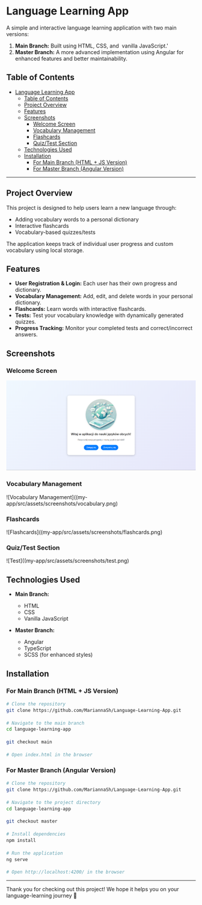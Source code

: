 # Language Learning App

A simple and interactive language learning application with two main versions:

1. **Main Branch:** Built using HTML, CSS, and  vanilla JavaScript.'
2. **Master Branch:** A more advanced implementation using Angular for enhanced features and better maintainability.

## Table of Contents

- [Language Learning App](#language-learning-app)
  - [Table of Contents](#table-of-contents)
  - [Project Overview](#project-overview)
  - [Features](#features)
  - [Screenshots](#screenshots)
    - [Welcome Screen](#welcome-screen)
    - [Vocabulary Management](#vocabulary-management)
    - [Flashcards](#flashcards)
    - [Quiz/Test Section](#quiztest-section)
  - [Technologies Used](#technologies-used)
  - [Installation](#installation)
    - [For Main Branch (HTML + JS Version)](#for-main-branch-html--js-version)
    - [For Master Branch (Angular Version)](#for-master-branch-angular-version)

---

## Project Overview

This project is designed to help users learn a new language through:

- Adding vocabulary words to a personal dictionary
- Interactive flashcards
- Vocabulary-based quizzes/tests

The application keeps track of individual user progress and custom vocabulary using local storage.

## Features

- **User Registration & Login:** Each user has their own progress and dictionary.
- **Vocabulary Management:** Add, edit, and delete words in your personal dictionary.
- **Flashcards:** Learn words with interactive flashcards.
- **Tests:** Test your vocabulary knowledge with dynamically generated quizzes.
- **Progress Tracking:** Monitor your completed tests and correct/incorrect answers.

## Screenshots

### Welcome Screen

![Welcome Screen](my-app/src/assets/screenshots/welcome.png)

### Vocabulary Management

![Vocabulary Management]((my-app/src/assets/screenshots/vocabulary.png)

### Flashcards

![Flashcards]((my-app/src/assets/screenshots/flashcards.png)

### Quiz/Test Section
![Test]((my-app/src/assets/screenshots/test.png)


## Technologies Used

- **Main Branch:**

  - HTML
  - CSS
  - Vanilla JavaScript

- **Master Branch:**

  - Angular
  - TypeScript
  - SCSS (for enhanced styles)

## Installation

### For Main Branch (HTML + JS Version)

```bash
# Clone the repository
git clone https://github.com/MariannaSh/Language-Learning-App.git

# Navigate to the main branch
cd language-learning-app

git checkout main

# Open index.html in the browser
```

### For Master Branch (Angular Version)

```bash
# Clone the repository
git clone https://github.com/MariannaSh/Language-Learning-App.git

# Navigate to the project directory
cd language-learning-app

git checkout master

# Install dependencies
npm install

# Run the application
ng serve

# Open http://localhost:4200/ in the browser
```

---

Thank you for checking out this project! We hope it helps you on your language-learning journey 💝

